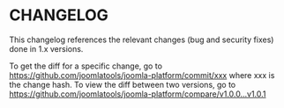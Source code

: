 CHANGELOG
=========

This changelog references the relevant changes (bug and security fixes) done in 1.x versions.

To get the diff for a specific change, go to https://github.com/joomlatools/joomla-platform/commit/xxx where xxx is the change hash.
To view the diff between two versions, go to https://github.com/joomlatools/joomla-platform/compare/v1.0.0...v1.0.1